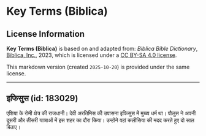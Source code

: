 # Key Terms (Biblica)

## License Information

**Key Terms (Biblica)** is based on and adapted from: _Biblica Bible Dictionary_, [Biblica, Inc.](https://www.biblica.com/), 2023, which is licensed under a [CC BY-SA 4.0 license](https://creativecommons.org/licenses/by-sa/4.0/legalcode.en).

This markdown version (created `2025-10-20`) is provided under the same license.



--------------------------------

## इफिसुस (id: 183029)

एशिया के रोमी क्षेत्र की राजधानी। देवी अरतिमिस की उपासना इफिसुस में मुख्य धर्म था। पौलुस ने अपनी दूसरी और तीसरी यात्राओं में इस शहर का दौरा किया। उन्होंने वहां कलीसिया की मदद करते हुए दो साल बिताए।


